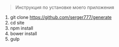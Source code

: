>Инструкция по установке моего приложения

1. git clone https://github.com/serger777/generate
2. cd site
3. npm install
4. bower install
5. gulp